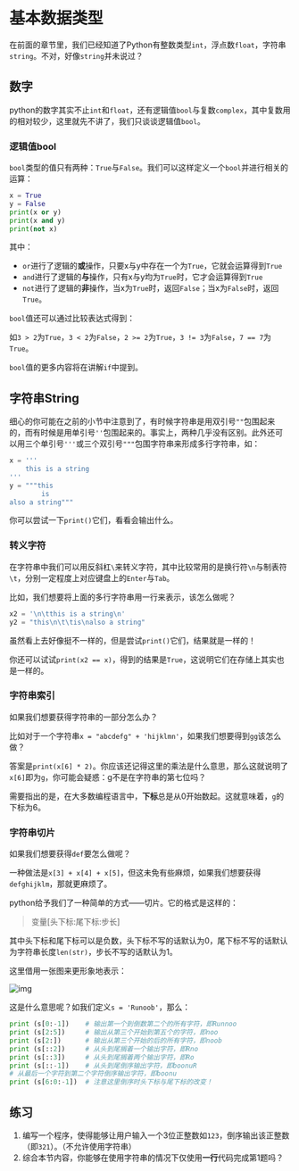 # 基本数据类型

在前面的章节里，我们已经知道了Python有整数类型`int`，浮点数`float`，字符串`string`。不对，好像`string`并未说过？

## 数字

python的数字其实不止`int`和`float`，还有逻辑值`bool`与复数`complex`，其中复数用的相对较少，这里就先不讲了，我们只谈谈逻辑值`bool`。

### 逻辑值bool

`bool`类型的值只有两种：`True`与`False`。我们可以这样定义一个`bool`并进行相关的运算：

```python
x = True
y = False
print(x or y)
print(x and y)
print(not x)
```

其中：

- `or`进行了逻辑的**或**操作，只要x与y中存在一个为`True`，它就会运算得到`True`
- `and`进行了逻辑的**与**操作，只有x与y均为`True`时，它才会运算得到`True`
- `not`进行了逻辑的**非**操作，当x为`True`时，返回`False`；当x为`False`时，返回`True`。

`bool`值还可以通过比较表达式得到：

如`3 > 2`为`True`，`3 < 2`为`False`，`2 >= 2`为`True`，`3 != 3`为`False`，`7 == 7`为`True`。

`bool`值的更多内容将在讲解`if`中提到。

## 字符串String

细心的你可能在之前的小节中注意到了，有时候字符串是用双引号`""`包围起来的，而有时候是用单引号`''`包围起来的。事实上，两种几乎没有区别。此外还可以用三个单引号`'''`或三个双引号`"""`包围字符串来形成多行字符串，如：

```python
x = '''
	this is a string
'''
y = """this
		is
also a string"""
```

你可以尝试一下`print()`它们，看看会输出什么。

### 转义字符

在字符串中我们可以用反斜杠`\`来转义字符，其中比较常用的是换行符`\n`与制表符`\t`，分别一定程度上对应键盘上的`Enter`与`Tab`。

比如，我们想要将上面的多行字符串用一行来表示，该怎么做呢？

```python
x2 = '\n\tthis is a string\n'
y2 = "this\n\t\tis\nalso a string"
```

虽然看上去好像挺不一样的，但是尝试`print()`它们，结果就是一样的！

你还可以试试`print(x2 == x)`，得到的结果是`True`，这说明它们在存储上其实也是一样的。

### 字符串索引

如果我们想要获得字符串的一部分怎么办？

比如对于一个字符串`x = "abcdefg" + 'hijklmn'`，如果我们想要得到`gg`该怎么做？

答案是`print(x[6] * 2)`。你应该还记得这里的乘法是什么意思，那么这就说明了`x[6]`即为`g`，你可能会疑惑：g不是在字符串的第七位吗？

需要指出的是，在大多数编程语言中，**下标**总是从0开始数起。这就意味着，`g`的下标为6。

### 字符串切片

如果我们想要获得`def`要怎么做呢？

一种做法是`x[3] + x[4] + x[5]`，但这未免有些麻烦，如果我们想要获得`defghijklm`，那就更麻烦了。

python给予我们了一种简单的方式——切片。它的格式是这样的：

> 变量[头下标:尾下标:步长]

其中头下标和尾下标可以是负数，头下标不写的话默认为0，尾下标不写的话默认为字符串长度`len(str)`，步长不写的话默认为1。

这里借用一张图来更形象地表示：

![img](https://static.runoob.com/wp-content/uploads/123456-20200923-1.svg)

这是什么意思呢？如我们定义`s = 'Runoob'`，那么：

```python
print (s[0:-1])    # 输出第一个到倒数第二个的所有字符，即Runnoo
print (s[2:5])     # 输出从第三个开始到第五个的字符，即noo
print (s[2:])      # 输出从第三个开始的后的所有字符，即noob
print (s[::2])     # 从头到尾搁着一个输出字符，即Rno
print (s[::3])	   # 从头到尾搁着两个输出字符，即Ro
print (s[::-1])    # 从头到尾倒序输出字符，即boonuR
# 从最后一个字符到第二个字符倒序输出字符，即boonu
print (s[6:0:-1])  # 注意这里倒序时头下标与尾下标的改变！
```

## 练习

1. 编写一个程序，使得能够让用户输入一个3位正整数如`123`，倒序输出该正整数（即`321`）。（不允许使用字符串）
2. 综合本节内容，你能够在使用字符串的情况下仅使用**一行**代码完成第1题吗？